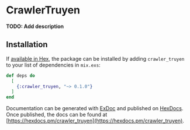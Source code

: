 # CrawlerTruyen

**TODO: Add description**

## Installation

If [available in Hex](https://hex.pm/docs/publish), the package can be installed
by adding `crawler_truyen` to your list of dependencies in `mix.exs`:

```elixir
def deps do
  [
    {:crawler_truyen, "~> 0.1.0"}
  ]
end
```

Documentation can be generated with [ExDoc](https://github.com/elixir-lang/ex_doc)
and published on [HexDocs](https://hexdocs.pm). Once published, the docs can
be found at [https://hexdocs.pm/crawler_truyen](https://hexdocs.pm/crawler_truyen).

